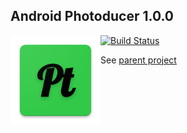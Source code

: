 ## Android Photoducer 1.0.0
<img style="float:left" src="icon.png" />

[![Build Status](https://travis-ci.org/GreenAppers/photoducer-android.svg?branch=master)](https://travis-ci.org/GreenAppers/photoducer-android)

See [parent project](https://github.com/GreenAppers/photoducer)
